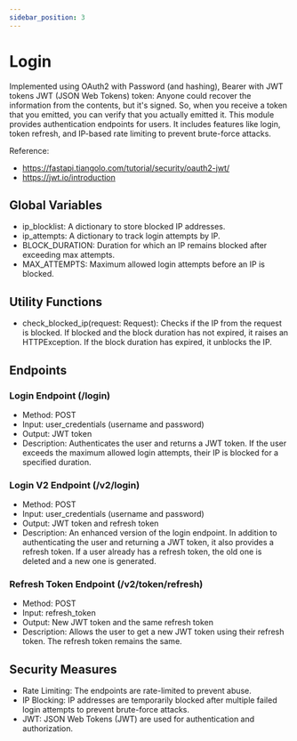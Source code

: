 ```yaml
---
sidebar_position: 3
---
```


# Login

Implemented using OAuth2 with Password (and hashing), Bearer with JWT tokens
JWT (JSON Web Tokens) token: Anyone could recover the information from the contents, but it's signed. So, when you receive a token that you emitted, you can verify that you actually emitted it. This module provides authentication endpoints for users. It includes features like login, token refresh, and IP-based rate limiting to prevent brute-force attacks.

Reference:

- https://fastapi.tiangolo.com/tutorial/security/oauth2-jwt/
- https://jwt.io/introduction

## Global Variables

- ip_blocklist: A dictionary to store blocked IP addresses.
- ip_attempts: A dictionary to track login attempts by IP.
- BLOCK_DURATION: Duration for which an IP remains blocked after exceeding max attempts.
- MAX_ATTEMPTS: Maximum allowed login attempts before an IP is blocked.

## Utility Functions

- check_blocked_ip(request: Request): Checks if the IP from the request is blocked. If blocked and the block duration has not expired, it raises an HTTPException. If the block duration has expired, it unblocks the IP.

## Endpoints

### Login Endpoint (/login)

- Method: POST
- Input: user_credentials (username and password)
- Output: JWT token
- Description: Authenticates the user and returns a JWT token. If the user exceeds the maximum allowed login attempts, their IP is blocked for a specified duration.

### Login V2 Endpoint (/v2/login)

- Method: POST
- Input: user_credentials (username and password)
- Output: JWT token and refresh token
- Description: An enhanced version of the login endpoint. In addition to authenticating the user and returning a JWT token, it also provides a refresh token. If a user already has a refresh token, the old one is deleted and a new one is generated.

### Refresh Token Endpoint (/v2/token/refresh)

- Method: POST
- Input: refresh_token
- Output: New JWT token and the same refresh token
- Description: Allows the user to get a new JWT token using their refresh token. The refresh token remains the same.

## Security Measures

- Rate Limiting: The endpoints are rate-limited to prevent abuse.
- IP Blocking: IP addresses are temporarily blocked after multiple failed login attempts to prevent brute-force attacks.
- JWT: JSON Web Tokens (JWT) are used for authentication and authorization.
